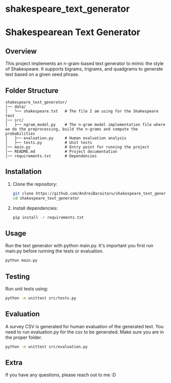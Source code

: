 # shakespeare_text_generator

# Shakespearean Text Generator

## Overview
This project implements an n-gram-based text generator to mimic the style of Shakespeare. It supports bigrams, trigrams, and quadgrams to generate text based on a given seed phrase.

## Folder Structure
```
shakespeare_text_generator/
│── data/
│   └── shakespeare.txt   # The file I am using for the Shakespeare text
│── src/
│   ├── ngram_model.py    # The n-gram model implementation file where we do the preprocessing, build the n-grams and compute the probabilities
│   ├── evaluation.py     # Human evaluation analysis
│   ├── tests.py          # Unit tests
│── main.py               # Entry point for running the project
│── README.md             # Project documentation
│── requirements.txt      # Dependencies
```

## Installation
1. Clone the repository:
   ```sh
   git clone https://github.com/AndreiBaraitaru/shakespeare_text_generator.git
   cd shakespeare_text_generator
   ```
2. Install dependencies:
   ```sh
   pip install -r requirements.txt
   ```

## Usage
Run the text generator with python main.py. It's important you first run main.py before running the tests or evaluation.
```sh
python main.py
```

## Testing
Run unit tests using:
```sh
python -m unittest src/tests.py
```

## Evaluation
A survey CSV is generated for human evaluation of the generated text. You need to run evaluation.py for the csv to be generated. Make sure you are in the proper folder.
```sh
python -m unittest src/evaluation.py
```

## Extra
If you have any questions, please reach out to me :D
